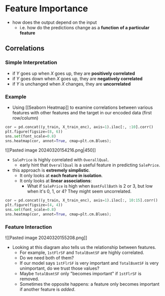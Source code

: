 # Feature Importance
- how does the output depend on the input
	- i.e. how do the predictions change as a **function of a particular feature**
## Correlations
### Simple Interpretation
- if $Y$ goes up when $X$ goes up, they are **positively correlated**
- if $Y$ goes down when $X$ goes up, they are **negatively correlated**
- if $Y$ is unchanged when $X$ changes, they are **uncorrelated**
### Example
- Using [[Seaborn Heatmap]] to examine correlations between various features with other features and the target in our encoded data (first row/column)
```python
cor = pd.concat((y_train, X_train_enc), axis=1).iloc[:, :10].corr()
plt.figure(figsize=(8, 6))
sns.set(font_scale=0.8)
sns.heatmap(cor, annot=True, cmap=plt.cm.Blues);
```
![[Pasted image 20240320154216.png|450]]
- `SalePrice` is highly correlated with `OverallQual`.
	- early hint that `OverallQual` is a useful feature in predicting `SalePrice`.
- this approach is **extremely simplistic**.
	- It only looks at **each feature in isolation**.
	- It only looks at **linear associations**:
		- What if `SalePrice` is high when `BsmtFullBath` is 2 or 3, but low when it's 0, 1, or 4? They might seem uncorrelated.
```python
cor = pd.concat((y_train, X_train_enc), axis=1).iloc[:, 10:15].corr()
plt.figure(figsize=(4, 4))
sns.set(font_scale=0.8)
sns.heatmap(cor, annot=True, cmap=plt.cm.Blues);
```
### Feature Interaction
![[Pasted image 20240320155208.png]]
- Looking at this diagram also tells us the relationship between features. 
	- For example, `1stFlrSF` and `TotalBsmtSF` are highly correlated. 
	- Do we need both of them?
	- If our model says `1stFlrSF` is very important and `TotalBsmtSF` is very unimportant, do we trust those values?
	- Maybe `TotalBsmtSF` only "becomes important" if `1stFlrSF` is removed.
	- Sometimes the opposite happens: a feature only becomes important if another feature is _added_.
